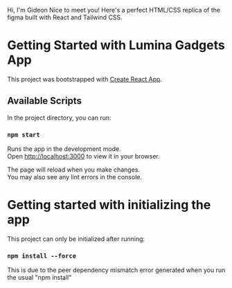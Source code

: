 Hi, I'm Gideon Nice to meet you!
Here's a perfect HTML/CSS replica of the figma built with React and Tailwind CSS.

# Getting Started with Lumina Gadgets App

This project was bootstrapped with [Create React App](https://github.com/facebook/create-react-app).

## Available Scripts

In the project directory, you can run:

### `npm start`

Runs the app in the development mode.\
Open [http://localhost:3000](http://localhost:3000) to view it in your browser.

The page will reload when you make changes.\
You may also see any lint errors in the console.

# Getting started with initializing the app

This project can only be initialized after running:

### `npm install --force`

This is due to the peer dependency mismatch error generated when you run the usual "npm install"
